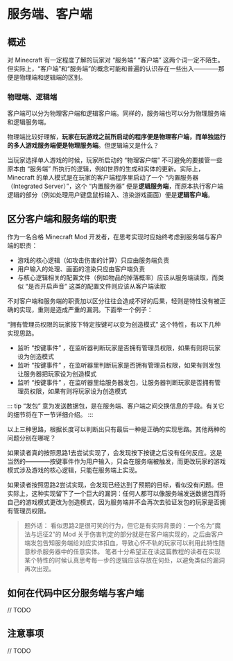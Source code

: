 # 服务端、客户端

## 概述

对 Minecraft 有一定程度了解的玩家对 “服务端” “客户端” 这两个词一定不陌生。但实际上，“客户端”和“服务端”的概念可能和普遍的认识存在一些出入————那便是物理端和逻辑端的区别。

### 物理端、逻辑端

客户端可以分为物理客户端和逻辑客户端。同样的，服务端也可以分为物理服务端和逻辑服务端。

物理端比较好理解，**玩家在玩游戏之前所启动的程序便是物理客户端，而单独运行的多人游戏服务端便是物理服务端**。但逻辑端又是什么？

当玩家选择单人游戏的时候，玩家所启动的 “物理客户端” 不可避免的要接管一些原本由 “服务端” 所执行的逻辑，例如世界的生成和实体的更新。实际上，Minecraft 的单人模式是在玩家的客户端程序里启动了一个 “内置服务器（Integrated Server）”，这个 “内置服务器” 便是**逻辑服务端**，而原本执行客户端逻辑的部分（例如处理用户键盘鼠标输入、渲染游戏画面）便是**逻辑客户端**。

## 区分客户端和服务端的职责

作为一名合格 Minecraft Mod 开发者，在思考实现时应始终考虑到服务端与客户端的职责：

- 游戏的核心逻辑（如攻击伤害的计算）只应由服务端负责
- 用户输入的处理、画面的渲染只应由客户端负责
- 与核心逻辑相关的配置文件（例如物品的掉落概率）应该从服务端读取，而类似 “是否开启声音” 这类的配置文件则应该从客户端读取

不对客户端和服务端的职责加以区分往往会造成不好的后果，轻则是特性没有被正确的实现，重则是造成严重的漏洞。下面举一个例子：

“拥有管理员权限的玩家按下特定按键可以变为创造模式” 这个特性，有以下几种实现思路。

- 监听 “按键事件” ，在监听器判断玩家是否拥有管理员权限，如果有则将玩家设为创造模式
- 监听 “按键事件” ，在监听器里判断玩家是否拥有管理员权限，如果有则发包让服务器把玩家设为创造模式
- 监听 “按键事件” ，在监听器里给服务器发包，让服务器判断玩家是否拥有管理员权限，如果有则将玩家设为创造模式

::: tip
“发包” 意为发送数据包，是在服务端、客户端之间交换信息的手段。有关它的细节将在下一节详细介绍。
:::

以上三种思路，<heimu>根据长度可以判断出</heimu>只有最后一种是正确的实现思路。其他两种的问题分别在哪呢？

如果读者真的按照思路1去尝试实现了，会发现按下按键之后没有任何反应。这是当然的————按键事件作为用户输入，只会在服务端被触发，而更改玩家的游戏模式涉及游戏的核心逻辑，只能在服务端上实现。

如果读者按照思路2尝试实现，会发现已经达到了预期的目标，看似没有问题。但实际上，这种实现留下了一个巨大的漏洞：任何人都可以像服务端发送数据包而将自己的游戏模式更改为创造模式，因为服务端并不会再次去验证发包的玩家是否拥有管理员权限。

> 题外话：
> 看似思路2是很可笑的行为，但它是有实际背景的：一个名为“魔法与远征2”的 Mod 关于伤害判定的部分就是在客户端实现的，之后由客户端发包告知服务端给对应实体扣血，导致心怀不轨的玩家可以利用此特性随意秒杀服务器中的任意实体。
> 笔者十分希望正在读这篇教程的读者在实现某个特性的时候认真思考每一步的逻辑应该存放在何处，以避免类似的漏洞再次出现。

## 如何在代码中区分服务端与客户端

// TODO

## 注意事项

// TODO
